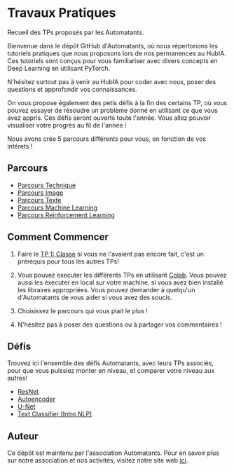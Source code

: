 # Travaux Pratiques
Recueil des TPs proposés par les Automatants.

Bienvenue dans le dépôt GitHub d'Automatants, où nous répertorions les tutoriels pratiques que nous proposons lors de nos permanences au HubIA. Ces tutoriels sont conçus pour vous familiariser avec divers concepts en Deep Learning en utilisant PyTorch. 

N'hésitez surtout pas à venir au HubIA pour coder avec nous, poser des questions et approfondir vos connaissances.

On vous propose également des petis défis à la fin des certains TP, où vous pouvez essayer de résoudre un problème donné en utilisant ce que vous avez appris. Ces défis seront ouverts toute l'année. Vous allez pouvoir visualiser votre progrès au fil de l'année ! 

Nous avons crée 5 parcours différents pour vous, en fonction de vos intérets ! 

## Parcours

- [Parcours Technique](/Parcours_Technique)
- [Parcours Image](/Parcours_Image)
- [Parcours Texte](/Parcours_Texte)
- [Parcours Machine Learning](/Parcours_ML)
- [Parcours Reinforcement Learning](/Parcours_RL)


## Comment Commencer

1. Faire le [TP 1: Classe](/Parcours_Technique/TP1_Classe) si vous ne l'avaient pas encore fait, c'est un prérequis pour tous les autres TPs!

2. Vous pouvez executer les différents TPs en utilisant [Colab](https://colab.research.google.com/). Vous pouvez aussi les éxecuter en local sur votre machine, si vous avez bien installé les libraires appropriées. Vous pouvez demander à quelqu'un d'Automatants de vous aider si vous avez des soucis.

3. Choisissez le parcours qui vous plait le plus ! 

4. N'hésitez pas à poser des questions ou à partager vos commentaires ! 

## Défis

Trouvez ici l'ensemble des défis Automatants, avec leurs TPs associés, pour que vous puissiez
monter en niveau, et comparer votre niveau aux autres!

- [ResNet](https://sharing.cs-campus.fr/compete/90)
- [Autoencoder](https://sharing.cs-campus.fr/compete/89)
- [U-Net](https://sharing.cs-campus.fr/compete/89)
- [Text Classifier (Intro NLP)](https://sharing.cs-campus.fr/compete/100)

## Auteur

Ce dépôt est maintenu par l'association Automatants. Pour en savoir plus sur notre association et nos activités, visitez notre site web [ici](https://automatants.cs-campus.fr/).


